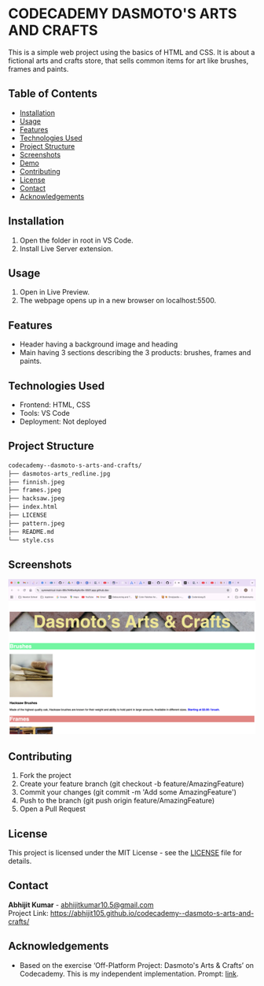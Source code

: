 # CODECADEMY DASMOTO'S ARTS AND CRAFTS

This is a simple web project using the basics of HTML and CSS. It is about a fictional arts and crafts store, that sells common items for art like brushes, frames and paints.

## Table of Contents

- [Installation](#installation)
- [Usage](#usage)
- [Features](#features)
- [Technologies Used](#technologies)
- [Project Structure](#project-structure)
- [Screenshots](#screenshots)
- [Demo](#demo)
- [Contributing](#contributing)
- [License](#license)
- [Contact](#contact)
- [Acknowledgements](#acknowledgements)

## Installation

1. Open the folder in root in VS Code.
2. Install Live Server extension.

## Usage

1. Open in Live Preview.
2. The webpage opens up in a new browser on localhost:5500.

## Features

- Header having a background image and heading
- Main having 3 sections describing the 3 products: brushes, frames and paints.

## Technologies Used

- Frontend: HTML, CSS
- Tools: VS Code
- Deployment: Not deployed

## Project Structure

```md
codecademy--dasmoto-s-arts-and-crafts/
├── dasmotos-arts_redline.jpg
├── finnish.jpeg
├── frames.jpeg
├── hacksaw.jpeg
├── index.html
├── LICENSE
├── pattern.jpeg
├── README.md
└── style.css
```

## Screenshots

![project opened in web browser](./Screenshot.png "website opened in the browser")

## Contributing

1. Fork the project
2. Create your feature branch (git checkout -b feature/AmazingFeature)
3. Commit your changes (git commit -m 'Add some AmazingFeature')
4. Push to the branch (git push origin feature/AmazingFeature)
5. Open a Pull Request

## License

This project is licensed under the MIT License - see the [LICENSE](./LICENSE) file for details.

## Contact

**Abhijit Kumar** - abhijitkumar10.5@gmail.com<br>
Project Link: https://abhijit105.github.io/codecademy--dasmoto-s-arts-and-crafts/

## Acknowledgements

- Based on the exercise ‘Off-Platform Project: Dasmoto's Arts & Crafts’ on Codecademy. This is my independent implementation. Prompt: [link](https://www.codecademy.com/journeys/front-end-engineer/paths/fecj-22-web-development-foundations/tracks/fecj-22-developing-websites-locally/modules/wdcp-22-developing-with-css-fed6b6e3-8e8d-4dbb-86db-cbe1d1827233/projects/dasmoto).
